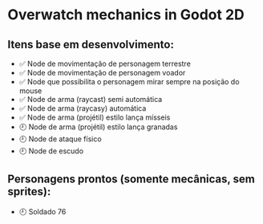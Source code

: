 # Overwatch mechanics in Godot 2D

## Itens base em desenvolvimento:
- :white_check_mark: Node de movimentação de personagem terrestre
- :white_check_mark: Node de movimentação de personagem voador
- :white_check_mark: Node que possibilita o personagem mirar sempre na posição do mouse
- :white_check_mark: Node de arma (raycast) semi automática
- :white_check_mark: Node de arma (raycasy) automática
- :white_check_mark: Node de arma (projétil) estilo lança mísseis
- :clock9: Node de arma (projétil) estilo lança granadas
- :clock9: Node de ataque físico
- :clock9: Node de escudo

## Personagens prontos (somente mecânicas, sem sprites):
- :clock9: Soldado 76
